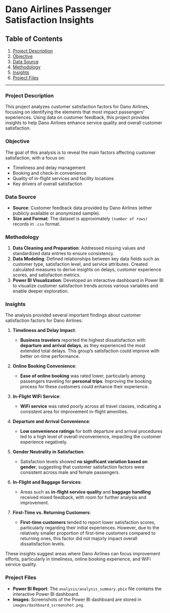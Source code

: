 # Dano Airlines Passenger Satisfaction Insights

## Table of Contents
1. [Project Description](#project-description)
2. [Objective](#objective)
3. [Data Source](#data-source)
4. [Methodology](#methodology)
5. [Insights](#insights)
6. [Project Files](#project-files)

---

### Project Description
This project analyzes customer satisfaction factors for Dano Airlines, focusing on identifying the elements that most impact passengers' experiences. Using data on customer feedback, this project provides insights to help Dano Airlines enhance service quality and overall customer satisfaction.

### Objective
The goal of this analysis is to reveal the main factors affecting customer satisfaction, with a focus on:
- Timeliness and delay management
- Booking and check-in convenience
- Quality of in-flight services and facility locations
- Key drivers of overall satisfaction

### Data Source
- **Source**: Customer feedback data provided by Dano Airlines (either publicly available or anonymized sample).
- **Size and Format**: The dataset is approximately `(number of rows)` records in `.csv` format.

### Methodology
1. **Data Cleaning and Preparation**: Addressed missing values and standardized data entries to ensure consistency.
2. **Data Modeling**: Defined relationships between key data fields such as customer type, satisfaction level, and service attributes. Created calculated measures to derive insights on delays, customer experience scores, and satisfaction metrics.
3. **Power BI Visualization**: Developed an interactive dashboard in Power BI to visualize customer satisfaction trends across various variables and enable deeper exploration.

### Insights
The analysis provided several important findings about customer satisfaction factors for Dano Airlines:

1. **Timeliness and Delay Impact**:
   - **Business travelers** reported the highest dissatisfaction with **departure and arrival delays**, as they experienced the most extended total delays. This group’s satisfaction could improve with better on-time performance.

2. **Online Booking Convenience**:
   - **Ease of online booking** was rated lower, particularly among passengers traveling for **personal trips**. Improving the booking process for these customers could enhance their experience.

3. **In-Flight WiFi Service**:
   - **WiFi service** was rated poorly across all travel classes, indicating a consistent area for improvement in-flight amenities.

4. **Departure and Arrival Convenience**:
   - **Low convenience ratings** for both departure and arrival procedures led to a high level of overall inconvenience, impacting the customer experience negatively.

5. **Gender Neutrality in Satisfaction**:
   - Satisfaction levels showed **no significant variation based on gender**, suggesting that customer satisfaction factors were consistent across male and female passengers.

6. **In-Flight and Baggage Services**:
   - Areas such as **in-flight service quality** and **baggage handling** received mixed feedback, with room for further analysis and improvement.

7. **First-Time vs. Returning Customers**:
   - **First-time customers** tended to report lower satisfaction scores, particularly regarding their initial experiences. However, due to the relatively smaller proportion of first-time customers compared to returning ones, this factor did not majorly impact overall dissatisfaction levels.

These insights suggest areas where Dano Airlines can focus improvement efforts, particularly in timeliness, online booking experience, and WiFi service quality.

### Project Files
- **Power BI Report**: The `analysis/analysis_summary.pbix` file contains the interactive Power BI dashboard.
- **Images**: Screenshots of the Power BI dashboard are stored in `images/dashboard_screenshot.png`.


